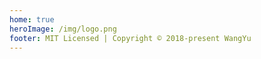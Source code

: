 ```yaml
---
home: true
heroImage: /img/logo.png
footer: MIT Licensed | Copyright © 2018-present WangYu
---
```


